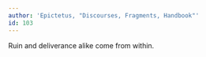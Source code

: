 ```yaml
---
author: 'Epictetus, "Discourses, Fragments, Handbook"'
id: 103
---
```


Ruin and deliverance alike come from within.